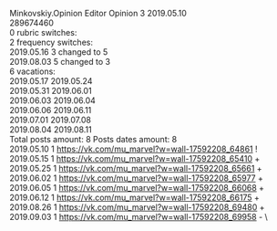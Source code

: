 Minkovskiy.Opinion	Editor Opinion 3 2019.05.10\
289674460\
0 rubric switches:\
2 frequency switches:\
2019.05.16 3 changed to 5 \
2019.08.03 5 changed to 3 \
6 vacations:\
2019.05.17 2019.05.24 \
2019.05.31 2019.06.01 \
2019.06.03 2019.06.04 \
2019.06.06 2019.06.11 \
2019.07.01 2019.07.08 \
2019.08.04 2019.08.11 \
Total posts amount: 8	Posts dates amount: 8\
2019.05.10 1 https://vk.com/mu_marvel?w=wall-17592208_64861 ! \
2019.05.15 1 https://vk.com/mu_marvel?w=wall-17592208_65410 + \
2019.05.25 1 https://vk.com/mu_marvel?w=wall-17592208_65661 + \
2019.06.02 1 https://vk.com/mu_marvel?w=wall-17592208_65977 + \
2019.06.05 1 https://vk.com/mu_marvel?w=wall-17592208_66068 + \
2019.06.12 1 https://vk.com/mu_marvel?w=wall-17592208_66175 + \
2019.08.26 1 https://vk.com/mu_marvel?w=wall-17592208_69480 + \
2019.09.03 1 https://vk.com/mu_marvel?w=wall-17592208_69958 - \
